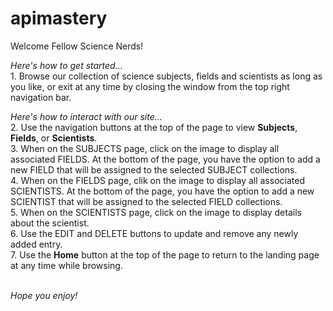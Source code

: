 # apimastery

Welcome Fellow Science Nerds!

*Here's how to get started...*
<br>1. Browse our collection of science subjects, fields and scientists as long as you like, or exit at any time by closing the window from
the top right navigation bar.

*Here's how to interact with our site...*
<br>2. Use the navigation buttons at the top of the page to view **Subjects**, **Fields**, or **Scientists**.
<br>3. When on the SUBJECTS page, click on the image to display all associated FIELDS. At the bottom of the page, 
you have the option to add a new FIELD that will be assigned to the selected SUBJECT collections.
<br>4. When on the FIELDS page, clik on the image to display all associated SCIENTISTS. At the bottom of the page,
you have the option to add a new SCIENTIST that will be assigned to the selected FIELD collections.
<br>5. When on the SCIENTISTS page, click on the image to display details about the scientist.
<br>6. Use the EDIT and DELETE buttons to update and remove any newly added entry.
<br>7. Use the **Home** button at the top of the page to return to the landing page at any time while browsing.

<br>*Hope you enjoy!*
